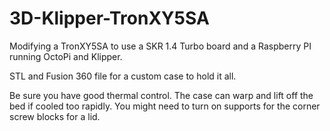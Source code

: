 # 3D-Klipper-TronXY5SA

Modifying a TronXY5SA to use a SKR 1.4 Turbo board and a Raspberry PI running OctoPi and Klipper.

STL and Fusion 360 file for a custom case to hold it all.

Be sure you have good thermal control.  The case can warp and lift off the bed if cooled too rapidly.  You might need to turn on supports for the corner screw blocks for a lid.
